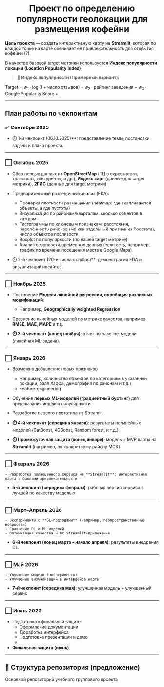 <h1 align="center">Проект по определению популярности геолокации для размещения кофейни
</h1>

**Цель проекта** — создать интерактивную карту на **Streamlit**, которая по каждой точке на карте оценивает её привлекательность для открытия кофейни (?)

В качестве базовой target метрики используется **Индекс популярности локации (Location Popularity Index)**

> 🎯 **Индекс популярности (Примерный вариант):**
>
$\text{Target} = w_1 \cdot \log(1 + \text{число отзывов}) + 
w_2 \cdot \text{рейтинг заведения} + 
w_3 \cdot \text{Google Popularity Score} + ...$

---

## План работы по чекпоинтам

### ✅ Сентябрь 2025  
- ⏱️ 1-й чекпоинт (06.10.2025)**: представление темы, постановки задачи и плана проекта.

---

### ⬜ Октябрь 2025
  - Сбор первых данных из **OpenStreetMap** (ТЦ в окрестности, транспорт, конкуренты, и др.), **Яндекс карт** (данные для target метрики), **2ГИС** (данные для target метрики)
  - Предварительный разведочный анализ (EDA):  
    - Проверка плотности размещения (heatmap: где скапливаются объекты, а где пустоты)
    - Визуализация по районам/кварталам: сколько объектов в каждом
    - Гистограммы по ключевым признакам: расстояния, населённость районов (мб как отдельный признак из Росстата), число объектов поблизости
    - Boxplot по популярности (по нашей target метрике)
    - Анализ сезонности/временных данных (если есть, например, трафик по времени посещения места в Google Maps)

- ⏱️ 2-й чекпоинт (20-е числа октября)**: демонстрация EDA и визуализаций инсайтов.

---

### ⬜ Ноябрь 2025 
  - Построение **Модели линейной регрессии, опробация различных модификаций**:
    - Например, **Geographically weighted Regression**
  - Сравнение линейных моделей по метрике качества, например **RMSE, MAE, MAPE** и т.д.
    
- **⏱️ 3-й чекпоинт (конец ноября)**: отчет по baseline-модели (линейная ML-задача).

---

### ⬜ Январь 2026
  - Возможно добавление новых признаков
    - Например, количество объектов по категориям в указанной локации, балл Хаффа, демография по районам и т.д.)
    - Feature-engineering 
  - Обучение **первых ML-моделей (градиентный бустинг)** для предсказания индекса популярности
  - Разработка первого прототипа на Streamlit
    
- **⏱️ 4-й чекпоинт (середина января)**: результаты нелинейных моделей (CatBoost, XGBoost, Random forest, и т.д.)
   
- **⏱️ Промежуточная защита (конец января)**: модель + MVP карты на **Streamlit** (например, по конкретному району МСК)

---

### ⬜ Февраль 2026
    - Разработка полноценного сервиса на **Streamlit**: интерактивная карта с баллами привлекательности 
    
- **5-й чекпоинт (середина февраля)**: рабочая версия сервиса с лучшей по качеству моделью 

---

### ⬜ Март–Апрель 2026
    - Эксперименты с **DL-подходами** (например, геопространственные нейросети) 
    - Сравнение DL и ML моделей
    - Оптимизация качества и UX Streamlit-приложения
    
- **6-й чекпоинт (конец марта – начало апреля)**: результаты внедрения DL.

---

### ⬜ Май 2026
    - Улучшение модели (эксперименты)
    - Улучшение визуализаций и интерфейса карты
    
- **7-й чекпоинт (середина мая)**: улучшенная модель + улучшенный сервис

---

### ⬜ Июнь 2026
  - Подготовка к финальной защите:  
    - Оформление документации  
    - Доработка интерфейса  
    - Подготовка презентации и демо
    -   
- **Финальная защита (июнь)**

---

## 📂 Структура репозитория (предложение)

Основной репозиторий учебного группового проекта
